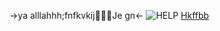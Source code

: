 ->ya alllahhh;fnfkvkij👏😀😌Je  gn<-
![HELP](https://alias.crd.co/assets/images/gallery07/6a5d90cb_original.gif?v=87081c63) [Hkffbb](https://rentry.co/taser)